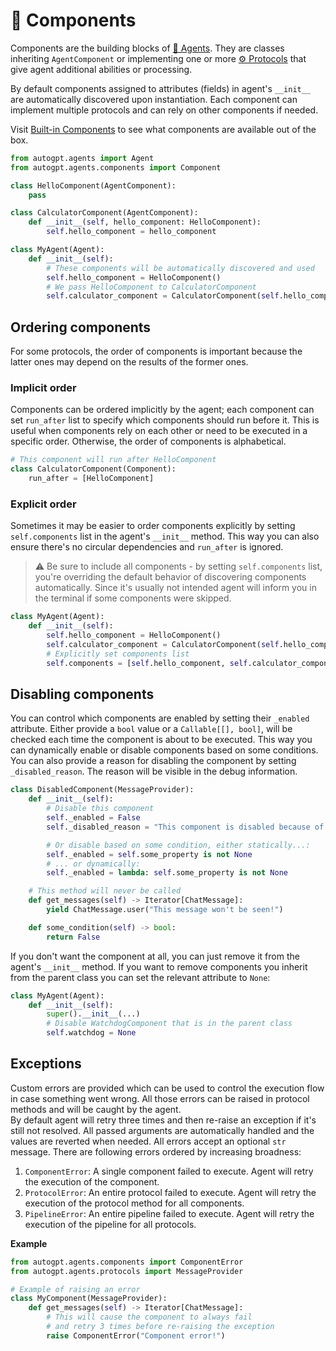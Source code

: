 # 🧩 Components

Components are the building blocks of [🤖 Agents](./agents.md). They are classes inheriting `AgentComponent` or implementing one or more [⚙️ Protocols](./protocols.md) that give agent additional abilities or processing. 

By default components assigned to attributes (fields) in agent's `__init__` are automatically discovered upon instantiation.
Each component can implement multiple protocols and can rely on other components if needed.

Visit [Built-in Components](./built-in-components.md) to see what components are available out of the box.

```py
from autogpt.agents import Agent
from autogpt.agents.components import Component

class HelloComponent(AgentComponent):
    pass

class CalculatorComponent(AgentComponent):
    def __init__(self, hello_component: HelloComponent):
        self.hello_component = hello_component

class MyAgent(Agent):
    def __init__(self):
        # These components will be automatically discovered and used
        self.hello_component = HelloComponent()
        # We pass HelloComponent to CalculatorComponent
        self.calculator_component = CalculatorComponent(self.hello_component)
```
## Ordering components

For some protocols, the order of components is important because the latter ones may depend on the results of the former ones.

### Implicit order

Components can be ordered implicitly by the agent; each component can set `run_after` list to specify which components should run before it. This is useful when components rely on each other or need to be executed in a specific order. Otherwise, the order of components is alphabetical.

```py
# This component will run after HelloComponent
class CalculatorComponent(Component):
    run_after = [HelloComponent]
```

### Explicit order

Sometimes it may be easier to order components explicitly by setting `self.components` list in the agent's `__init__` method. This way you can also ensure there's no circular dependencies and `run_after` is ignored.

> ⚠️ Be sure to include all components - by setting `self.components` list, you're overriding the default behavior of discovering components automatically. Since it's usually not intended agent will inform you in the terminal if some components were skipped.

```py
class MyAgent(Agent):
    def __init__(self):
        self.hello_component = HelloComponent()
        self.calculator_component = CalculatorComponent(self.hello_component)
        # Explicitly set components list
        self.components = [self.hello_component, self.calculator_component]
```

## Disabling components

You can control which components are enabled by setting their `_enabled` attribute.
Either provide a `bool` value or a `Callable[[], bool]`, will be checked each time
the component is about to be executed. This way you can dynamically enable or disable
components based on some conditions.
You can also provide a reason for disabling the component by setting `_disabled_reason`.
The reason will be visible in the debug information.

```py
class DisabledComponent(MessageProvider):
    def __init__(self):
        # Disable this component
        self._enabled = False
        self._disabled_reason = "This component is disabled because of reasons."

        # Or disable based on some condition, either statically...:
        self._enabled = self.some_property is not None
        # ... or dynamically:
        self._enabled = lambda: self.some_property is not None

    # This method will never be called
    def get_messages(self) -> Iterator[ChatMessage]:
        yield ChatMessage.user("This message won't be seen!")

    def some_condition(self) -> bool:
        return False
```

If you don't want the component at all, you can just remove it from the agent's `__init__` method. If you want to remove components you inherit from the parent class you can set the relevant attribute to `None`:

```py
class MyAgent(Agent):
    def __init__(self):
        super().__init__(...)
        # Disable WatchdogComponent that is in the parent class
        self.watchdog = None

```

## Exceptions

Custom errors are provided which can be used to control the execution flow in case something went wrong. All those errors can be raised in protocol methods and will be caught by the agent.  
By default agent will retry three times and then re-raise an exception if it's still not resolved. All passed arguments are automatically handled and the values are reverted when needed.
All errors accept an optional `str` message. There are following errors ordered by increasing broadness:

1. `ComponentError`: A single component failed to execute. Agent will retry the execution of the component.
2. `ProtocolError`: An entire protocol failed to execute. Agent will retry the execution of the protocol method for all components.
3. `PipelineError`: An entire pipeline failed to execute. Agent will retry the execution of the pipeline for all protocols.

**Example**

```py
from autogpt.agents.components import ComponentError
from autogpt.agents.protocols import MessageProvider

# Example of raising an error
class MyComponent(MessageProvider):
    def get_messages(self) -> Iterator[ChatMessage]:
        # This will cause the component to always fail 
        # and retry 3 times before re-raising the exception
        raise ComponentError("Component error!")
```
